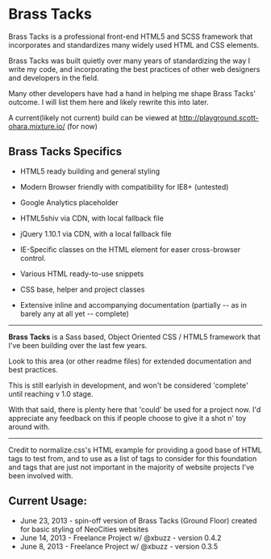 # Brass Tacks

Brass Tacks is a professional front-end HTML5 and SCSS framework that incorporates and standardizes many
widely used HTML and CSS elements.

Brass Tacks was built quietly over many years of standardizing the way I write my code, and incorporating 
the best practices of other web designers and developers in the field.  

Many other developers have had a hand in helping me shape Brass Tacks' outcome. I will list them here and 
likely rewrite this into later.

A current(likely not current) build can be viewed at http://playground.scott-ohara.mixture.io/ (for now)


## Brass Tacks Specifics

* HTML5 ready building and general styling
* Modern Browser friendly with compatibility for IE8+ (untested)

* Google Analytics placeholder
* HTML5shiv via CDN, with local fallback file
* jQuery 1.10.1 via CDN, with a local fallback file
* IE-Specific classes on the HTML element for easer cross-browser control.

* Various HTML ready-to-use snippets
* CSS base, helper and project classes

* Extensive inline and accompanying documentation (partially -- as in barely any at all yet -- complete)

<hr />

<strong>Brass Tacks</strong> is a Sass based, Object Oriented CSS / HTML5 framework that I've been building over the last few years.

Look to this area (or other readme files) for extended documentation and best practices.

This is still earlyish in development, and won't be considered 'complete' until reaching v 1.0 stage.

With that said, there is plenty here that 'could' be used for a project now. I'd appreciate any feedback on this if people 
choose to give it a shot n' toy around with.

<hr />

Credit to normalize.css's HTML example for providing a good base of HTML tags to test from, and to 
use as a list of tags to consider for this foundation and tags that are just not important in
the majority of website projects I've been involved with.


## Current Usage:

* June 23, 2013   - spin-off version of Brass Tacks (Ground Floor) created for basic styling of NeoCities websites
* June 14, 2013   - Freelance Project w/ @xbuzz - version 0.4.2
* June 8, 2013    - Freelance Project w/ @xbuzz - version 0.3.5 

